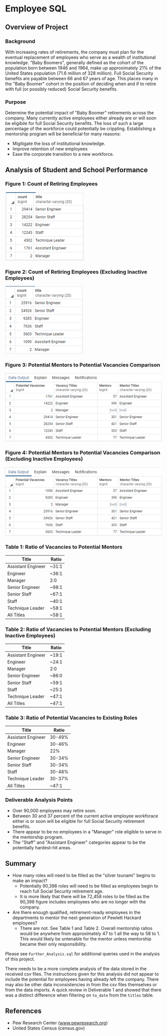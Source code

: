 # Employee SQL

## Overview of Project

### Background
With increasing rates of retirements, the company must plan for the eventual replacement of employees who serve as a wealth of institutional knowledge. "Baby Boomers", generally defined as the cohort of the population born between 1946 and 1964, make up approximately 21% of the United States population (71.6 million of 328 million). Full Social Security benefits are payable between 66 and 67 years of age. This places many in the "Baby Boomer" cohort in the position of deciding when and if to retire with full (or possibly reduced) Social Security benefits. 

### Purpose
Determine the potential impact of "Baby Boomer" retirements across the company. Many currently active employees either already are or will soon be eligibile for full Social Security benefits. The loss of such a large percentage of the workforce could potentially be crippling. Establishing a mentorship program will be beneficial for many reasons:
* Migitigate the loss of institutional knowledge.
* Improve retention of new employees
* Ease the corporate transition to a new workforce.

## Analysis of Student and School Performance

### Figure 1: Count of Retiring Employees
<img src="https://github.com/gh-mrmoore/DataAnalytics/blob/main/Challenges/Challenge07/Resources/Fig1_retiring_titles.png" alt="Count of Retiring Employees" />

### Figure 2: Count of Retiring Employees (Excluding Inactive Employees)
<img src="https://github.com/gh-mrmoore/DataAnalytics/blob/main/Challenges/Challenge07/Resources/Fig2_retiring_titles_active_only.png" alt="Count of Retiring Employees (Excluding Inactive Employees)" />

### Figure 3: Potential Mentors to Potential Vacancies Comparison
<img src="https://github.com/gh-mrmoore/DataAnalytics/blob/main/Challenges/Challenge07/Resources/Fig3_mentors_to_retirees.png" alt="Potential Mentors to Potential Vacancies Comparison" />

### Figure 4: Potential Mentors to Potential Vacancies Comparison (Excluding Inactive Employees)
<img src="https://github.com/gh-mrmoore/DataAnalytics/blob/main/Challenges/Challenge07/Resources/Fig4_mentors_to_retirees_active_only.png" alt="Potential Mentors to Potential Vacancies Comparison (Excluding Inactive Employees)" />

### Table 1: Ratio of Vacancies to Potential Mentors
| Title | Ratio |
| ----- | ----- |
| Assistant Engineer | ~31:1 |
| Engineer | ~36:1 |
| Manager | 2:0 |
| Senior Engineer | ~98:1 |
| Senior Staff | ~67:1 |
| Staff | ~40:1 |
| Technique Leader | ~58:1 |
| All Titles | ~58:1 |

### Table 2: Ratio of Vacancies to Potential Mentors (Excluding Inactive Employees)
| Title | Ratio |
| ----- | ----- |
| Assistant Engineer | ~19:1 |
| Engineer | ~24:1 |
| Manager | 2:0 |
| Senior Engineer | ~86:0 |
| Senior Staff | ~59:1 |
| Staff | ~25:1 |
| Technique Leader | ~47:1 |
| All Titles | ~47:1 |

### Table 3: Ratio of Potential Vacancies to Existing Roles
| Title | Ratio |
| ----- | ----- |
| Assistant Engineer | 30-49% |
| Engineer | 30-46% |
| Manager | 22% |
| Senior Engineer | 30-34% |
| Senior Staff | 30-34% |
| Staff | 30-48% |
| Technique Leader | 30-37% |
| All Titles | ~47:1 |

### Deliverable Analysis Points
* Over 90,000 employees may retire soon.
* Between 30 and 37 percent of the current active employee workforace either is or soon will be eligible for full Social Security retirement benefits.
* There appear to be no employees in a "Manager" role eligible to serve in the mentorship program.
* The "Staff" and "Assistant Engineer" categories appear to be the potentially hardest-hit areas.

## Summary
* How many roles will need to be filled as the "silver tsunami" begins to make an impact?
    * Potentially 90,398 roles will need to be filled as employees begin to reach full Social Security retirement age.
    * It is more likely that there will be 72,458 roles to be filled as the 90,398 figure includes employees who are no longer with the company.
* Are there enough qualified, retirement-ready employees in the departments to mentor the next generation of Pewlett Hackard employees?
    * There are not. See Table 1 and Table 2. Overall mentorship ratios would be anywhere from approximately 47 to 1 all the way to 58 to 1. This would likely be untenable for the mentor unless mentorship became their only responsibility.

Please see `Further_Analysis.sql` for additional queries used in the analysis of this project.

There needs to be a more complete analysis of the data stored in the received csv files. The instructions given for this analysis did not appear to include the potential for employees having already left the company. There may also be other data inconsistencies in from the csv files themselves or from the data imports. A quick review in Deliverable 1 and showed that there was a distinct difference when filtering on `to_date` from the `titles` table.

## References
* Pew Research Center (www.pewresearch.org)
* United States Census (census.gov)
